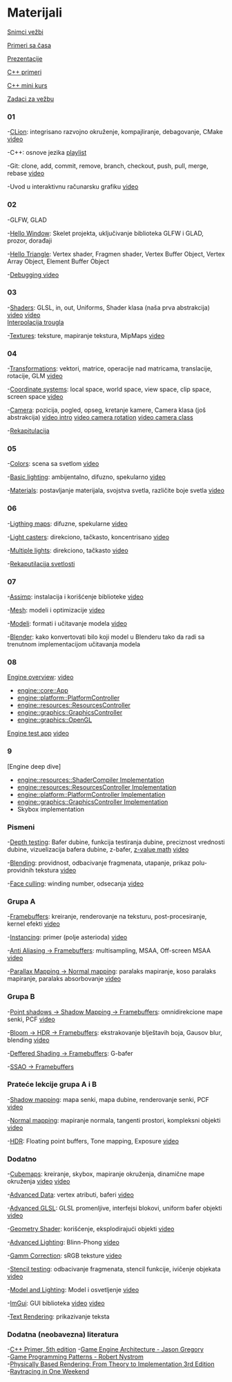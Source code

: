# Materijali

[Snimci vežbi](https://www.youtube.com/playlist?list=PLD-fbfqEboxyzhQpaa_5SoNwKIOXoY5uj) 

[Primeri sa časa](https://github.com/matf-racunarska-grafika/LearnOpenGL/)

[Prezentacije](https://drive.google.com/drive/folders/1-rp2-lYXwHC-uodT_VY0E9Q3P9rX8owx?usp=sharing)

[C++ primeri](https://github.com/spaske00/cpp_tutorial)

[C++ mini kurs](https://www.youtube.com/playlist?list=PLD-fbfqEboxwg1LG1K8emMmPPEWGcfRcT)

[Zadaci za vežbu](https://matf-racunarska-grafika.github.io/domaci/)



### 01
-[CLion](https://www.jetbrains.com/clion/): integrisano razvojno okruženje, kompajliranje, debagovanje, CMake [video](https://youtu.be/Epx2jEskAJw)

-C++: osnove jezika [playlist](https://youtube.com/playlist?list=PLD-fbfqEboxwg1LG1K8emMmPPEWGcfRcT)

-Git: clone, add, commit, remove, branch, checkout, push, pull, merge, rebase [video](https://youtu.be/AJO-obSjOak)

-Uvod u interaktivnu računarsku grafiku [video](https://youtu.be/rMs4BpasVSo)

### 02
-GLFW, GLAD

-[Hello Window](https://learnopengl.com/Getting-started/Hello-Window): Skelet projekta, uključivanje biblioteka GLFW i GLAD, prozor, dorađaji 

-[Hello Triangle](https://learnopengl.com/Getting-started/Hello-Triangle): Vertex shader, Fragmen shader, Vertex Buffer Object, Vertex Array Object, Element Buffer Object

-[Debugging video](https://youtu.be/FXDM6HrIzIA) 

### 03
-[Shaders](https://learnopengl.com/Getting-started/Shaders): GLSL, in, out, Uniforms, Shader klasa (naša prva abstrakcija) [video](https://youtu.be/JyYwUaZicxQ)
[video](https://youtu.be/2kdH7_39AWo)  
[Interpolacija trougla](https://codeplea.com/triangular-interpolation)

-[Textures](https://learnopengl.com/Getting-started/Textures): teksture, mapiranje tekstura, MipMaps [video](https://youtu.be/1Hxf4UvPcS4)

### 04
-[Transformations](https://learnopengl.com/Getting-started/Transformations): vektori, matrice, operacije nad matricama, translacije, rotacije, GLM [video](https://youtu.be/b8wFCYJErLw)

-[Coordinate systems](https://learnopengl.com/Getting-started/Coordinate-Systems): local space, world space, view space, clip space, screen space [video](https://youtu.be/PVNk8XNLAQ0)

-[Camera](https://learnopengl.com/Getting-started/Camera): pozicija, pogled, opseg, kretanje kamere, Camera klasa (još abstrakcija)
[video intro](https://youtu.be/Asm2eEAa8Ys) [video camera rotation](https://youtu.be/9GHfHALyIj0) [video camera class](https://youtu.be/wgE_E4902NE)

-[Rekapitulacija](https://learnopengl.com/Getting-started/Review)

### 05
-[Colors](https://learnopengl.com/Lighting/Colors): scena sa svetlom [video](https://youtu.be/8g8kZQ7Q_Xs)

-[Basic lighting](https://learnopengl.com/Lighting/Basic-Lighting): ambijentalno, difuzno, spekularno [video](https://youtu.be/NhzU6gIYkSM) 

-[Materials](https://learnopengl.com/Lighting/Materials): postavljanje materijala, svojstva svetla, različite boje svetla [video](https://youtu.be/O_n9oh7BuG4) 

### 06
-[Ligthing maps](https://learnopengl.com/Lighting/Lighting-maps): difuzne, spekularne [video](https://youtu.be/RXvi0umB4lo)

-[Light casters](https://learnopengl.com/Lighting/Light-casters): direkciono, tačkasto, koncentrisano [video](https://youtu.be/MEPziIv_TJI) 

-[Multiple lights](https://learnopengl.com/Lighting/Multiple-lights): direkciono, tačkasto [video](https://youtu.be/PwkLzp0dNjQ)

-[Rekaputilacija svetlosti](https://learnopengl.com/Lighting/Review)

### 07
-[Assimp](https://learnopengl.com/Model-Loading/Assimp): instalacija i korišćenje biblioteke [video](https://youtu.be/eqiVRAAoh-w)

-[Mesh](https://learnopengl.com/Model-Loading/Mesh): modeli i optimizacije [video](https://youtu.be/5_jyzp94L1c) 

-[Modeli](https://learnopengl.com/Model-Loading/Model): formati i učitavanje modela [video](https://youtu.be/tpmmM0lI1BI) 

-[Blender](https://youtube.com/watch?v=4DQquG_o-Ac): kako konvertovati bilo koji model u Blenderu tako da radi sa trenutnom implementacijom učitavanja modela

### 08
[Engine overview](https://github.com/matf-racunarska-grafika/matf-rg-project-2024): [video](https://youtu.be/bPa9-2cpnZk?feature=shared)
- [engine::core::App](https://github.com/matf-racunarska-grafika/matf-rg-project-2024/blob/main/engine/include/engine/core/App.hpp)
- [engine::platform::PlatformController](https://github.com/matf-racunarska-grafika/matf-rg-project-2024/blob/main/engine/include/engine/platform/PlatformController.hpp)
- [engine::resources::ResourcesController](https://github.com/matf-racunarska-grafika/matf-rg-project-2024/blob/main/engine/include/engine/resources/ResourcesController.hpp)
- [engine::graphics::GraphicsController](https://github.com/matf-racunarska-grafika/matf-rg-project-2024/blob/main/engine/include/engine/graphics/GraphicsController.hpp)
- [engine::graphics::OpenGL](https://github.com/matf-racunarska-grafika/matf-rg-project-2024/blob/main/engine/include/engine/graphics/OpenGL.hpp)

[Engine test app](https://github.com/matf-racunarska-grafika/matf-rg-project-2024/tree/main/engine/test/app) [video](https://youtu.be/xvxi96gglLU?feature=shared)

### 9
[Engine deep dive]  
- [engine::resources::ShaderCompiler Implementation](https://github.com/matf-racunarska-grafika/matf-rg-project-2024/blob/main/engine/include/engine/resources/ShaderCompiler.hpp)
- [engine::resources::ResourcesController Implementation](https://github.com/matf-racunarska-grafika/matf-rg-project-2024/blob/main/engine/src/ResourcesController.cpp)
- [engine::platform::PlatformController Implementation](https://github.com/matf-racunarska-grafika/matf-rg-project-2024/blob/main/engine/src/PlatformController.cpp) 
- [engine::graphics::GraphicsController Implementation](https://github.com/matf-racunarska-grafika/matf-rg-project-2024/blob/main/engine/src/GraphicsController.cpp)
- Skybox implementation


### Pismeni
-[Depth testing](https://learnopengl.com/Advanced-OpenGL/Depth-testing): Bafer dubine, funkcija testiranja dubine, preciznost vrednosti dubine, vizuelizacija bafera dubine, z-bafer, [z-value math](http://www.songho.ca/opengl/gl_projectionmatrix.html) [video](https://youtu.be/YYvCxTxnaIg)

-[Blending](https://learnopengl.com/Advanced-OpenGL/Blending): providnost, odbacivanje fragmenata, utapanje, prikaz polu-providnih tekstura [video](https://youtu.be/gpxO2HVAIm4)

-[Face culling](https://learnopengl.com/Advanced-OpenGL/Face-culling): winding number, odsecanja [video](https://youtu.be/TtejUXP18Cs)


### Grupa A

-[Framebuffers](https://learnopengl.com/Advanced-OpenGL/Framebuffers): kreiranje, renderovanje na teksturu, post-procesiranje, kernel efekti [video](https://youtu.be/rNiJcfrtQJM)

-[Instancing](https://learnopengl.com/Advanced-OpenGL/Instancing): primer (polje asterioda) [video](https://youtu.be/MA-eEBPRMJ8)

-[Anti Aliasing -> Framebuffers](https://learnopengl.com/Advanced-OpenGL/Anti-Aliasing): multisampling, MSAA, Off-screen MSAA [video](https://youtu.be/2M3vx5W6LTQ)

-[Parallax Mapping -> Normal mapping](https://learnopengl.com/Advanced-Lighting/Parallax-Mapping): paralaks mapiranje, koso paralaks mapiranje, paralaks absorbovanje [video](https://youtu.be/Rqj_yDFALWk)


### Grupa B

-[Point shadows -> Shadow Mapping -> Framebuffers](https://learnopengl.com/Advanced-Lighting/Shadows/Point-Shadows): omnidirekcione mape senki, PCF [video](https://youtu.be/1VT9HOyiut4)

-[Bloom -> HDR -> Framebuffers](https://learnopengl.com/Advanced-Lighting/Bloom): ekstrakovanje blještavih boja, Gausov blur, blending [video](https://youtu.be/m2lJ800T42o)


-[Deffered Shading -> Framebuffers](https://learnopengl.com/Advanced-Lighting/Deferred-Shading): G-bafer

-[SSAO -> Framebuffers](https://learnopengl.com/Advanced-Lighting/SSAO)


### Prateće lekcije grupa A i B

-[Shadow mapping](https://learnopengl.com/Advanced-Lighting/Shadows/Shadow-Mapping): mapa senki, mapa dubine, renderovanje senki, PCF [video](https://youtu.be/E5UCOrG9gJI)

-[Normal mapping](https://learnopengl.com/Advanced-Lighting/Normal-Mapping): mapiranje normala, tangenti prostori, kompleksni objekti [video](https://youtu.be/51Q_vZ0BuKU)

-[HDR](https://learnopengl.com/Advanced-Lighting/HDR): Floating point buffers, Tone mapping, Exposure [video](https://youtu.be/4bMwMTA8BEw)

### Dodatno
-[Cubemaps](https://learnopengl.com/Advanced-OpenGL/Cubemaps): kreiranje, skybox, mapiranje okruženja, dinamične mape okruženja [video](https://youtu.be/dxO4CFc0N98) [video](https://youtu.be/3Mx88eYNuyY)

-[Advanced Data](https://learnopengl.com/Advanced-OpenGL/Advanced-Data): vertex atributi, baferi [video](https://youtu.be/k7KNRAUL3f0)

-[Advanced GLSL](https://learnopengl.com/Advanced-OpenGL/Advanced-GLSL): GLSL promenljive, interfejsi blokovi, uniform bafer objekti [video](https://youtu.be/RQtRSRlYYvo)

-[Geometry Shader](https://learnopengl.com/Advanced-OpenGL/Geometry-Shader): korišćenje, eksplodirajući objekti [video](https://youtu.be/dFGH735D7ik)

-[Advanced Lighting](https://learnopengl.com/Advanced-Lighting/Advanced-Lighting): Blinn-Phong [video](https://youtu.be/CJcRTXwHYhg)

-[Gamm Correction](https://learnopengl.com/Advanced-Lighting/Gamma-Correction): sRGB teksture [video](https://youtu.be/eXhWwqU1eiA)

-[Stencil testing](https://learnopengl.com/Advanced-OpenGL/Stencil-testing): odbacivanje fragmenata, stencil funkcije, ivičenje objekata [video](https://youtu.be/M08BirB3OH8) 

-[Model and Lighting](https://github.com/matf-racunarska-grafika/LearnOpenGL/tree/master/src/3.model_loading/2.model_lighting): Model i osvetljenje [video](https://youtu.be/yl9716rp97g)

-[ImGui](https://github.com/ocornut/imgui): GUI biblioteka [video](https://youtu.be/NW3Xk1RaZ10) [video](https://youtu.be/5NLdqTFh6Wk)

-[Text Rendering](https://learnopengl.com/In-Practice/Text-Rendering): prikazivanje teksta


### Dodatna (neobavezna) literatura
-[C++ Primer, 5th edition](https://cpp-primer.pages.dev/book/000-cpp_primer_fifth_edition.html)
-[Game Engine Architecture - Jason Gregory](https://www.gameenginebook.com/)   
-[Game Programming Patterns - Robert Nystrom](https://gameprogrammingpatterns.com/)  
-[Physically Based Rendering: From Theory to Implementation 3rd Edition](https://www.pbrt.org/)  
-[Raytracing in One Weekend](https://raytracing.github.io/)  




